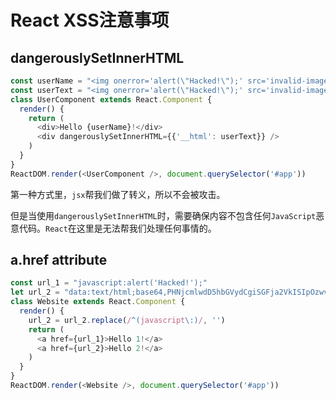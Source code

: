 # React XSS注意事项

## dangerouslySetInnerHTML

```js
const userName = "<img onerror='alert(\"Hacked!\");' src='invalid-image' />"
const userText = "<img onerror='alert(\"Hacked!\");' src='invalid-image' />"
class UserComponent extends React.Component {
  render() {
    return (
      <div>Hello {userName}!</div>
      <div dangerouslySetInnerHTML={{'__html': userText}} />
    )
  }
}
ReactDOM.render(<UserComponent />, document.querySelector('#app'))
```

第一种方式里，`jsx`帮我们做了转义，所以不会被攻击。

但是当使用`dangerouslySetInnerHTML`时，需要确保内容不包含任何`JavaScript`恶意代码。`React`在这里是无法帮我们处理任何事情的。

## a.href attribute

```js
const url_1 = "javascript:alert('Hacked!');"
let url_2 = "data:text/html;base64,PHNjcmlwdD5hbGVydCgiSGFja2VkISIpOzwvc2NyaXB0Pg=="
class Website extends React.Component {
  render() {
    url_2 = url_2.replace(/^(javascript\:)/, '')
    return (
      <a href={url_1}>Hello 1!</a>
      <a href={url_2}>Hello 2!</a>
    )
  }
}
ReactDOM.render(<Website />, document.querySelector('#app'))
```
